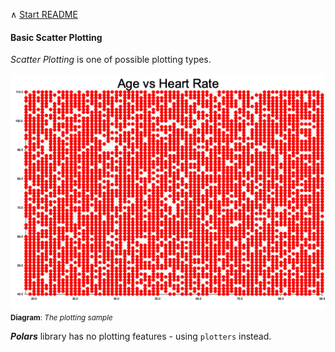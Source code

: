 &#8743;  [Start README](../README.md)

#### Basic Scatter Plotting

_Scatter Plotting_ is one of possible plotting types.

![Scattering Plot](age_vs_heart_rate_plot.png)
<small>**Diagram**: _The plotting sample_</small>

___Polars___ library has no plotting features - using `plotters` instead.